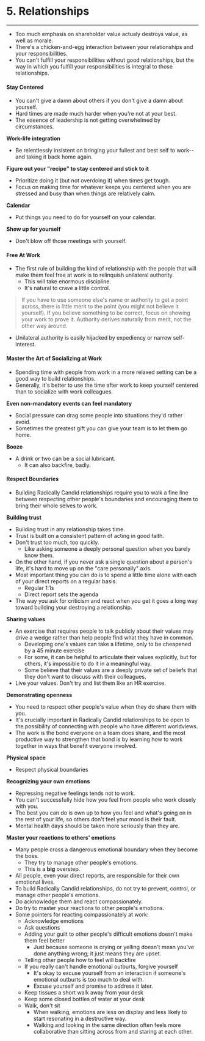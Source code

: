 # 5. Relationships
----

- Too much emphasis on shareholder value actualy destroys value, as well as morale.
- There's a chicken-and-egg interaction between your relationships and your responsibilities.
- You can't fulfill your responsibilities without good relationships, but the way in which you fulfill your responsibilities is integral to those relationships.

#### Stay Centered

- You can't give a damn about others if you don't give a damn about yourself.
- Hard times are made much harder when you're not at your best.
- The eseence of leadership is not getting overwhelmed by circumstances.

**Work-life integration**

- Be relentlessly insistent on bringing your fullest and best self to work--and taking it back home again.

**Figure out your "recipe" to stay centered and stick to it**

- Prioritize doing it (but not overdoing it) when times get tough.
- Focus on making time for whatever keeps you centered when you are stressed and busy than when things are relatively calm.

**Calendar**

- Put things you need to do for yourself on your calendar.

**Show up for yourself**

- Don't blow off those meetings with yourself.

#### Free At Work

- The first rule of building the kind of relationship with the people that will make them feel free at work is to relinquish unilateral authority.
  - This will take enormous discipline.
  - It's natural to crave a little control.
> If you have to use someone else's name or authority to get a point across, there is little merit to the point (you might not believe it yourself). If you believe something to be correct, focus on showing your work to prove it. Authority derives naturally from merit, not the other way around.
- Unilateral authority is easily hijacked by expediency or narrow self-interest.

#### Master the Art of Socializing at Work

- Spending time with people from work in a more relaxed setting can be a good way to build relationships.
- Generally, it's better to use the time after work to keep yourself centered than to socialize with work colleagues.

**Even non-mandatory events can feel mandatory**

- Social pressure can drag some people into situations they'd rather avoid.
- Sometimes the greatest gift you can give your team is to let them go home.

**Booze**

- A drink or two can be a social lubricant.
  - It can also backfire, badly.

#### Respect Boundaries

- Building Radically Candid relationships require you to walk a fine line between respecting other people's boundaries and encouraging them to bring their whole selves to work.

**Building trust**

- Building trust in any relationship takes time.
- Trust is built on a consistent pattern of acting in good faith.
- Don't trust too much, too quickly.
  - Like asking someone a deeply personal question when you barely know them.
- On the other hand, if you never ask a single question about a person's life, it's hard to move up on the "care personally" axis.
- Most important thing you can do is to spend a little time alone with each of your direct reports on a regular basis.
  - Regular 1:1s
  - Direct report sets the agenda
- The way you ask for criticism and react when you get it goes a long way toward building your destroying a relationship.

**Sharing values**

- An exercise that requires people to talk publicly about their values may drive a wedge rather than help people find what they have in common.
  - Developing one's values can take a lifetime, only to be cheapened by a 45 minute exercise
  - For some, it can be helpful to articulate their values explicitly, but for others, it's impossible to do it in a meaningful way.
  - Some believe that their values are a deeply private set of beliefs that they don't want to discuss with their colleagues.
- Live your values. Don't try and list them like an HR exercise.

**Demonstrating openness**

- You need to respect other people's value when they do share them with you.
- It's crucially important in Radically Candid relationships to be open to the possibility of connecting with people who have different worldviews.
- The work is the bond everyone on a team does share, and the most productive way to strengthen that bond is by learning how to work together in ways that benefit everyone involved.

**Physical space**

- Respect physical boundaries

**Recognizing your own emotions**

- Repressing negative feelings tends not to work.
- You can't successfully hide how you feel from people who work closely with you.
- The best you can do is own up to how you feel and what's going on in the rest of your life, so others don't feel your mood is their fault.
- Mental health days should be taken more seriously than they are.

**Master your reactions to others' emotions**

- Many people cross a dangerous emotional boundary when they become the boss.
  - They try to manage other people's emotions.
  - This is a **big** overstep.
- All people, even your direct reports, are responsible for their own emotional lives.
- To build Radically Candid relationships, do not try to prevent, control, or manage other people's emotions.
- Do acknowledge them and react compassionately.
- Do try to master your reactions to other people's emotions.
- Some pointers for reacting compassionately at work:
  - Acknowledge emotions
  - Ask questions
  - Adding your guilt to other people's difficult emotions doesn't make them feel better
    - Just because someone is crying or yelling doesn't mean you've done anything wrong; it just means they are upset.
  - Telling other people how to feel will backfire
  - If you really can't handle emotional outburts, forgive yourself
    - It's okay to excuse yourself from an interaction if someone's emotional outburts is too much to deal with.
    - Excuse yourself and promise to address it later.
  - Keep tissues a short walk away from your desk
  - Keep some closed bottles of water at your desk
  - Walk, don't sit
    - When walking, emotions are less on display and less likely to start resonating in a destructive way.
    - Walking and looking in the same direction often feels more collaborative than sitting across from and staring at each other.
